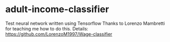 # adult-income-classifier
Test neural network written using Tensorflow
Thanks to Lorenzo Mambretti for teaching me how to do this.
Details: https://github.com/LorenzoM1997/Wage-classifier
